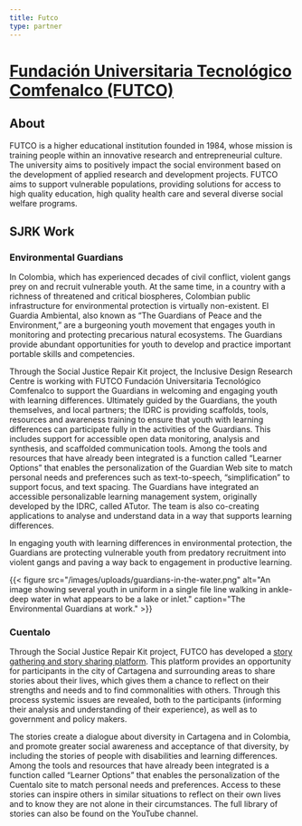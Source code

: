 ```yaml
---
title: Futco
type: partner
---
```

# [Fundaci&oacute;n Universitaria Tecnol&oacute;gico Comfenalco (FUTCO)](http://tecnologicocomfenalco.edu.co/)

## About

FUTCO is a higher educational institution founded in 1984, whose mission is training people within an innovative research and entrepreneurial culture. The university aims to positively impact the social environment based on the development of applied research and development projects. FUTCO aims to support vulnerable populations, providing solutions for access to high quality education, high quality health care and several diverse social welfare programs.

## SJRK Work

### Environmental Guardians

In Colombia, which has experienced decades of civil conflict, violent gangs prey on and recruit vulnerable youth.  At the same time, in a country with a richness of threatened and critical biospheres, Colombian public infrastructure for environmental protection is virtually non-existent. El Guardia Ambiental, also known as “The Guardians of Peace and the Environment,” are a burgeoning youth movement that engages youth in monitoring and protecting precarious natural ecosystems. The Guardians provide abundant opportunities for youth to develop and practice important portable skills and competencies.

Through the Social Justice Repair Kit project, the Inclusive Design Research Centre is working with FUTCO Fundación Universitaria Tecnológico Comfenalco to support the Guardians in welcoming and engaging youth with learning differences. Ultimately guided by the Guardians, the youth themselves, and local partners; the IDRC is providing scaffolds, tools, resources and awareness training to ensure that youth with learning differences can participate fully in the activities of the Guardians. This includes support for accessible open data monitoring, analysis and synthesis, and scaffolded communication tools. Among the tools and resources that have already been integrated is a function called “Learner Options” that enables the personalization of the Guardian Web site to match personal needs and preferences such as text-to-speech, “simplification” to support focus, and text spacing. The Guardians have integrated an accessible personalizable learning management system, originally developed by the IDRC, called ATutor. The team is also co-creating applications to analyse and understand data in a way that supports learning differences.

In engaging youth with learning differences in environmental protection, the Guardians are protecting vulnerable youth from predatory recruitment into violent gangs and paving a way back to engagement in productive learning.

{{< figure src="/images/uploads/guardians-in-the-water.png" alt="An image showing several youth in uniform in a single file line walking in ankle-deep water in what appears to be a lake or inlet." caption="The Environmental Guardians at work." >}}


### Cuentalo

Through the Social Justice Repair Kit project, FUTCO has developed a [story gathering and story sharing platform](http://cuentalo.org/). This platform provides an opportunity for participants in the city of Cartagena and surrounding areas to share stories about their lives, which gives them a chance to reflect on their strengths and needs and to find commonalities with others. Through this process systemic issues are revealed, both to the participants (informing their analysis and understanding of their experience), as well as to government and policy makers.

The stories create a dialogue about diversity in Cartagena and in Colombia, and promote greater social awareness and acceptance of that diversity, by including the stories of people with disabilities and learning differences. Among the tools and resources that have already been integrated is a function called “Learner Options” that enables the personalization of the Cuentalo site to match personal needs and preferences. Access to these stories can inspire others in similar situations to reflect on their own lives and to know they are not alone in their circumstances. The full library of stories can also be found on the YouTube channel.
